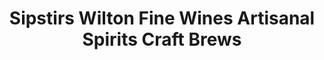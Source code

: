 ---
title: "Sipstirs Wilton Fine Wines Artisanal Spirits Craft Brews"
url: /wilton/sipstirs-wilton-fine-wines-artisanal-spirits-craft-brews/
shop: wine
---